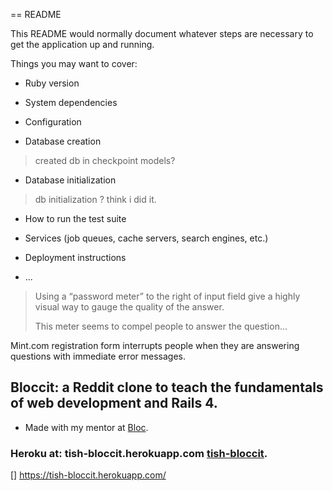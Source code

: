 == README

This README would normally document whatever steps are necessary to get the
application up and running.

Things you may want to cover:

* Ruby version

* System dependencies

* Configuration

* Database creation
> created db in checkpoint models? 

* Database initialization
> db initialization ? think i did it.

* How to run the test suite

* Services (job queues, cache servers, search engines, etc.)

* Deployment instructions

* ...
> Using a “password meter” to the right of input field give 
> a highly visual way to gauge the quality of the answer.  
>    
> This meter seems to compel people to answer the question...

Mint.com registration form interrupts people when they are answering questions with immediate error messages.
## Bloccit: a Reddit clone to teach the fundamentals of web development and Rails 4.

* Made with my mentor at [Bloc](http://bloc.io).


###  Heroku at: tish-bloccit.herokuapp.com [tish-bloccit](http://tish-bloccit.herokuapp.com/ "Tisha's version").

[] https://tish-bloccit.herokuapp.com/
